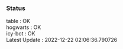 ### Status


table : OK  
hogwarts : OK  
icy-bot : OK  
Latest Update : 2022-12-22 02:06:36.790726
